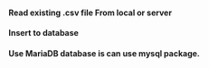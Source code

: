#### Read existing .csv file From local or server
#### Insert to database
#### Use MariaDB database is can use mysql package.